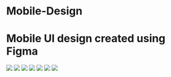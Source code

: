 # Mobile-Design

# Mobile UI design created using Figma 

![](landingPage.PNG)
![](homePage.PNG)
![](dropMenu.PNG)
![](hover1.PNG)
![](hover2.PNG)
![](figmaPage.PNG)
![](reactPage.PNG)


